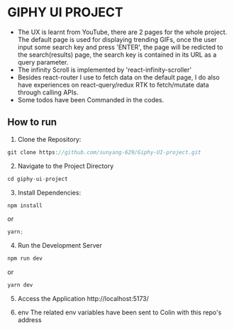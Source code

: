 # GIPHY UI PROJECT

- The UX is learnt from YouTube, there are 2 pages for the whole project. The default page is used for displaying trending GIFs, once the user input some search key and press 'ENTER', the page will be redicted to the search(results) page, the search key is contained in its URL as a query parameter.
- The infinity Scroll is implemented by 'react-infinity-scroller'
- Besides react-router I use to fetch data on the default page, I do also have experiences on react-query/redux RTK to fetch/mutate data through calling APIs.
- Some todos have been Commanded in the codes.

## How to run

1. Clone the Repository:

```js
git clone https://github.com/sunyang-629/Giphy-UI-project.git

```

2. Navigate to the Project Directory

```js
cd giphy-ui-project

```

3. Install Dependencies:

```js
npm install

```

or

```js
yarn;
```

4. Run the Development Server

```js
npm run dev

```

or

```js
yarn dev

```

5. Access the Application
   http://localhost:5173/

6. env
   The related env variables have been sent to Colin with this repo's address
